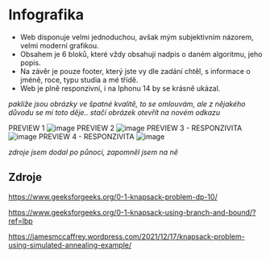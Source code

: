 # Infografika

- Web disponuje velmi jednoduchou, avšak mým subjektivním názorem, velmi moderní grafikou.
- Obsahem je 6 bloků, které vždy obsahují nadpis o daném algoritmu, jeho popis.
- Na závěr je pouze footer, který jste vy dle zadání chtěl, s informace o jméně, roce, typu studia a mé třídě.
- Web je plně responzivní, i na Iphonu 14 by se krásně ukázal.

*pakliže jsou obrázky ve špatné kvalitě, to se omlouvám, ale z nějakého důvodu se mi toto děje.. stačí obrázek otevřít na novém odkazu*

PREVIEW 1
![image](https://github.com/ItsAlper/infografika/assets/75456808/04bd9584-333e-441f-8a21-c9b566a46a83)
PREVIEW 2
![image](https://github.com/ItsAlper/infografika/assets/75456808/14f90c51-71ac-41a9-80dc-72d38d0a430b)
PREVIEW 3 - RESPONZIVITA
![image](https://github.com/ItsAlper/infografika/assets/75456808/a06c68f5-2210-4ff6-ab68-d3e1c45659f2)
PREVIEW 4 - RESPONZIVITA
![image](https://github.com/ItsAlper/infografika/assets/75456808/0d07a980-f70d-40f1-980e-aa3edfd53266)

*zdroje jsem dodal po půnoci, zapomněl jsem na ně*
## Zdroje

https://www.geeksforgeeks.org/0-1-knapsack-problem-dp-10/

https://www.geeksforgeeks.org/0-1-knapsack-using-branch-and-bound/?ref=lbp

https://jamesmccaffrey.wordpress.com/2021/12/17/knapsack-problem-using-simulated-annealing-example/
